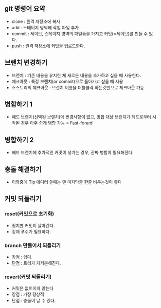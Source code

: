 ## git 명령어 요약

- clone : 원격 저장소에 복사
- add : 스테이지 영역에 작업 파일 추가
- commit : 세이브, 스테이지 영역의 파일들을 가지고 커밋(=세이브)를 만들 수 있다.
- push : 원격 저장소에 커밋을 업로드한다.

## 브랜치 변경하기

- 브랜치 : 기존 내용을 유지한 체 새로운 내용을 추가하고 싶을 때 사용한다.
- 체크아웃 : 특정 브랜치(or commit)으로 돌아가고 싶을 때 사용
- 소스트리의 체크아웃 : 브랜치 이름을 더블클릭 하는것만으로 체크아웃 가능

## 병합하기 1

- 헤드 브랜치(선택된 브렌치)에 변경사항이 없고, 병합 대상 브랜치가 헤드로부터 시작된 경우 아주 쉽게 병합 가능 = Fast-forard

## 병합하기 2

- 헤드 브랜치에 추가적인 커밋이 생기는 경우, 진짜 병합이 필요해진다.

## 충돌 해결하기

- 이와중에 Tip 에디터 쓸때는 맨 마지막줄 한줄 비우는것이 좋다

## 커밋 되돌리기

### reset(커밋으로 초기화)

- 쉽지만 커밋이 날아간다.
- 강제 푸쉬가 필요하다.

### branch 만들어서 되돌리기

- 장점 : 쉽다.
- 단점 : 트리가 지저분해진다.

### revert(커밋 되돌리기)

- 커밋은 없어지지 않는다
- 장점 : 가장 정상적
- 단점 : 충돌이 날 수 있다.
